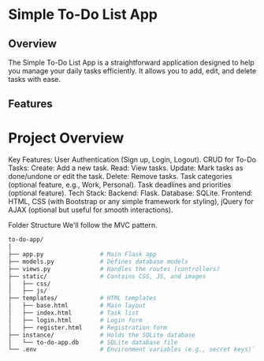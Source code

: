 # Simple To-Do List App

## Overview
The Simple To-Do List App is a straightforward application designed to help you manage your daily tasks efficiently. It allows you to add, edit, and delete tasks with ease.

## Features
# Project Overview
Key Features:
User Authentication (Sign up, Login, Logout).
CRUD for To-Do Tasks:
Create: Add a new task.
Read: View tasks.
Update: Mark tasks as done/undone or edit the task.
Delete: Remove tasks.
Task categories (optional feature, e.g., Work, Personal).
Task deadlines and priorities (optional feature).
Tech Stack:
Backend: Flask.
Database: SQLite.
Frontend: HTML, CSS (with Bootstrap or any simple framework for styling), jQuery for AJAX (optional but useful for smooth interactions).

Folder Structure
We'll follow the MVC pattern.

```bash
to-do-app/
│
├── app.py                # Main Flask app
├── models.py             # Defines database models
├── views.py              # Handles the routes (controllers)
├── static/               # Contains CSS, JS, and images
│   ├── css/
│   ├── js/
├── templates/            # HTML templates
│   ├── base.html         # Main layout
│   ├── index.html        # Task list
│   ├── login.html        # Login form
│   ├── register.html     # Registration form
├── instance/             # Holds the SQLite database
│   └── to-do-app.db      # SQLite database file
└── .env                  # Environment variables (e.g., secret keys)```


